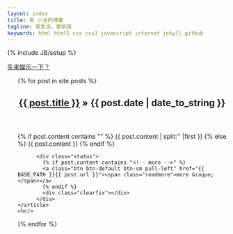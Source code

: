 ```yaml
---
layout: index
title: 张 小龙的博客
tagline: 爱生活，爱前端
keywords: html html5 css css3 javascript internet jekyll github
---
```

{% include JB/setup %}

<a href="/html5/2013/12/21/barrage-game">先来娱乐一下？</a>

<ul class="posts">
  {% for post in site.posts %}
	<article>
		<header>
			<h1 class="h2 entry-title headline"><a href="{{ BASE_PATH }}{{ post.url }}">{{ post.title }}</a> &raquo; <span>{{ post.date | date_to_string }}</span></h1> 
		</header>
		{% if post.content contains "<!-- more -->" %}
		  {{ post.content | split:'<!-- more -->' |first }}
		{% else %}
		  {{ post.content }}
		{% endif %} 

		  <div class="status">
			{% if post.content contains "<!-- more -->" %}
			<a class="btn btn-default btn-sm pull-left" href="{{ BASE_PATH }}{{ post.url }}"><span class="readmore">more &raquo; </span></a>
			{% endif %}
			<div class="clearfix"></div>
		  </div>
	</article>
	<hr/>
  {% endfor %}
</ul>